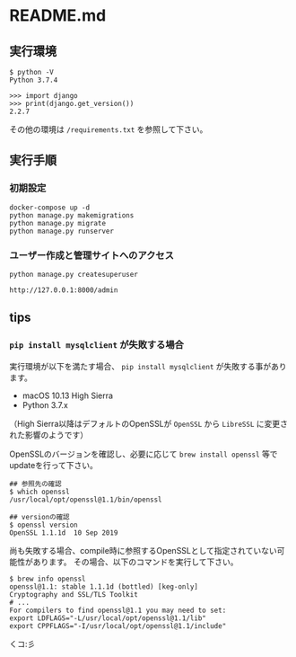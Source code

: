 # README.md

## 実行環境

    $ python -V
    Python 3.7.4

    >>> import django
    >>> print(django.get_version())
    2.2.7

その他の環境は `/requirements.txt` を参照して下さい。

## 実行手順

### 初期設定

    docker-compose up -d
    python manage.py makemigrations
    python manage.py migrate
    python manage.py runserver

### ユーザー作成と管理サイトへのアクセス

    python manage.py createsuperuser

    http://127.0.0.1:8000/admin

## tips

### `pip install mysqlclient` が失敗する場合

実行環境が以下を満たす場合、 `pip install mysqlclient` が失敗する事があります。

- macOS 10.13 High Sierra
- Python 3.7.x

（High Sierra以降はデフォルトのOpenSSLが `OpenSSL` から `LibreSSL` に変更された影響のようです）

OpenSSLのバージョンを確認し、必要に応じて `brew install openssl` 等でupdateを行って下さい。

    ## 参照先の確認
    $ which openssl
    /usr/local/opt/openssl@1.1/bin/openssl

    ## versionの確認
    $ openssl version
    OpenSSL 1.1.1d  10 Sep 2019

尚も失敗する場合、compile時に参照するOpenSSLとして指定されていない可能性があります。
その場合、以下のコマンドを実行して下さい。

    $ brew info openssl
    openssl@1.1: stable 1.1.1d (bottled) [keg-only]
    Cryptography and SSL/TLS Toolkit
    # ...
    For compilers to find openssl@1.1 you may need to set:
    export LDFLAGS="-L/usr/local/opt/openssl@1.1/lib"
    export CPPFLAGS="-I/usr/local/opt/openssl@1.1/include"

くコ:彡
